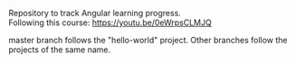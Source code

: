 Repository to track Angular learning progress.  
Following this course: https://youtu.be/0eWrpsCLMJQ

master branch follows the "hello-world" project.
Other branches follow the projects of the same name.
